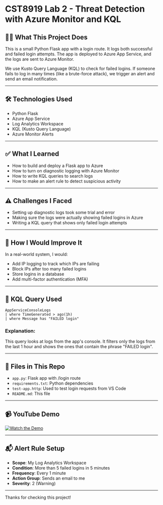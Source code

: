 # CST8919 Lab 2 - Threat Detection with Azure Monitor and KQL

## 👨‍💻 What This Project Does

This is a small Python Flask app with a login route. It logs both successful and failed login attempts. The app is deployed to Azure App Service, and the logs are sent to Azure Monitor.

We use Kusto Query Language (KQL) to check for failed logins. If someone fails to log in many times (like a brute-force attack), we trigger an alert and send an email notification.

---

## 🛠 Technologies Used

- Python Flask  
- Azure App Service  
- Log Analytics Workspace  
- KQL (Kusto Query Language)  
- Azure Monitor Alerts

---

## ✅ What I Learned

- How to build and deploy a Flask app to Azure  
- How to turn on diagnostic logging with Azure Monitor  
- How to write KQL queries to search logs  
- How to make an alert rule to detect suspicious activity

---

## ⚠️ Challenges I Faced

- Setting up diagnostic logs took some trial and error  
- Making sure the logs were actually showing failed logins in Azure  
- Writing a KQL query that shows only failed login attempts

---

## 🧠 How I Would Improve It

In a real-world system, I would:
- Add IP logging to track which IPs are failing  
- Block IPs after too many failed logins  
- Store logins in a database  
- Add multi-factor authentication (MFA)

---

## 🔎 KQL Query Used

```kql
AppServiceConsoleLogs
| where TimeGenerated > ago(1h)
| where Message has "FAILED login"
```

### Explanation:
This query looks at logs from the app's console. It filters only the logs from the last 1 hour and shows the ones that contain the phrase "FAILED login".

---

## 📁 Files in This Repo

- `app.py`: Flask app with /login route  
- `requirements.txt`: Python dependencies  
- `test-app.http`: Used to test login requests from VS Code  
- `README.md`: This file

---

## 📹 YouTube Demo

[![Watch the Demo](https://img.youtube.com/vi/YOUR_VIDEO_ID_HERE/0.jpg)](https://www.youtube.com/watch?v=YOUR_VIDEO_ID_HERE)

---

## 📬 Alert Rule Setup

- **Scope**: My Log Analytics Workspace  
- **Condition**: More than 5 failed logins in 5 minutes  
- **Frequency**: Every 1 minute  
- **Action Group**: Sends an email to me  
- **Severity**: 2 (Warning)

---

Thanks for checking this project!
